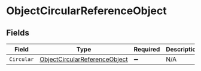 # ObjectCircularReferenceObject


## Fields

| Field                                                                                 | Type                                                                                  | Required                                                                              | Description                                                                           |
| ------------------------------------------------------------------------------------- | ------------------------------------------------------------------------------------- | ------------------------------------------------------------------------------------- | ------------------------------------------------------------------------------------- |
| `Circular`                                                                            | [ObjectCircularReferenceObject](../../models/shared/ObjectCircularReferenceObject.md) | :heavy_minus_sign:                                                                    | N/A                                                                                   |